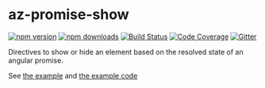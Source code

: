 # az-promise-show

[![npm version](https://img.shields.io/npm/v/az-promise-show.svg?style=flat-square)](https://www.npmjs.org/package/az-promise-show)
[![npm downloads](https://img.shields.io/npm/dm/az-promise-show.svg?style=flat-square)](http://npm-stat.com/charts.html?package=az-promise-show&from=2015-01-01)
[![Build Status](https://img.shields.io/codeship/65e705f0-f603-0132-fc07-764c17a205db.svg?style=flat-square)](https://codeship.com/projects/85923)
[![Code Coverage](https://img.shields.io/codecov/c/github/alianza-dev/az-promise-show.svg?style=flat-square)](https://codecov.io/github/alianza-dev/az-promise-show)
[![Gitter](https://badges.gitter.im/Join%20Chat.svg)](https://gitter.im/alianza-dev/az-promise-show?utm_source=badge&utm_medium=badge&utm_campaign=pr-badge&utm_content=badge)

Directives to show or hide an element based on the resolved state of an angular promise.

See [the example](http://az-promise-show.surge.sh/) and
[the example code](https://github.com/alianza-dev/az-promise-show/blob/master/demo/index.html)
